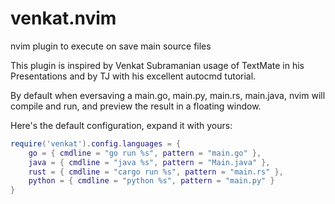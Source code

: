 # venkat.nvim
nvim plugin to execute on save main source files

This plugin is inspired by Venkat Subramanian usage of TextMate in his Presentations
and by TJ with his excellent autocmd tutorial.

By default when eversaving a main.go, main.py, main.rs, main.java, nvim will compile and run, and preview 
the result in a floating window.

Here's the default configuration, expand it with yours:

```lua
require('venkat').config.languages = {
    go = { cmdline = "go run %s", pattern = "main.go" },
    java = { cmdline = "java %s", pattern = "Main.java" },
    rust = { cmdline = "cargo run %s", pattern = "main.rs" },
    python = { cmdline = "python %s", pattern = "main.py" }
}
```

